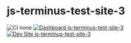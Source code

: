 # js-terminus-test-site-3

![CI none](https://img.shields.io/badge/ci-none-orange.svg)
[![Dashboard js-terminus-test-site-3](https://img.shields.io/badge/dashboard-js_terminus_test_site_3-yellow.svg)](https://dashboard.pantheon.io/sites/d350d966-77dc-4cda-98cf-e1c5c6ad4f98#dev/code)
[![Dev Site js-terminus-test-site-3](https://img.shields.io/badge/site-js_terminus_test_site_3-blue.svg)](http://dev-js-terminus-test-site-3.pantheonsite.io/)